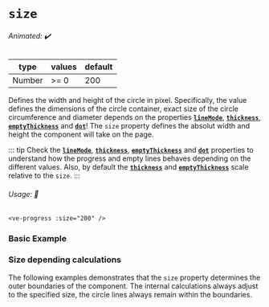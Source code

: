 # `size`

###### Animated: ✔️

| type    | values                                 | default |
|---------|----------------------------------------|---------|
| Number  | >= 0                                   |   200   |

Defines the width and height of the circle in pixel. Specifically, the value defines the dimensions of the circle container, 
exact size of the circle circumference and diameter depends on the properties **[`lineMode`](#linemode)**, **[`thickness`](#thickness)**,
**[`emptyThickness`](#emptythickness)** and **[`dot`](#dot)**! The `size` property defines the absolut width and height the component
will take on the page.

::: tip
Check the **[`lineMode`](#linemode)**, **[`thickness`](#thickness)**, **[`emptyThickness`](#emptythickness)** and 
**[`dot`](#dot)** properties to understand how the progress and empty lines behaves depending on the different values. Also,
by default the **[`thickness`](#thickness)** and **[`emptyThickness`](#emptyThickness)** scale relative to the `size`.
:::

###### Usage: 📜

```vue
<ve-progress :size="200" />
```

### Basic Example

<SizeBasic>
<template #code>
<CodeGroup>
<CodeGroupItem >

```vue
<template>
  <ve-progress :progress="50" :size="200">
    <span slot="legend-caption">200</span>
  </ve-progress>
  <ve-progress :progress="50" :size="160">
    <span slot="legend-caption">160</span>
  </ve-progress>
  <ve-progress :progress="50" :size="120">
    <span slot="legend-caption">120</span>
  </ve-progress>
  <ve-progress :progress="50" :size="80">
    <span slot="legend-caption">80</span>
  </ve-progress>
  <ve-progress :progress="50" :size="40">
    <span slot="legend-caption">40</span>
  </ve-progress>
</template>
```
</CodeGroupItem>
</CodeGroup>
</template>
</SizeBasic>

### Size depending calculations

The following examples demonstrates that the `size` property determines the outer boundaries of the component.
The internal calculations always adjust to the specified size, the circle lines always remain within the boundaries.

<SizeDependencies/>
